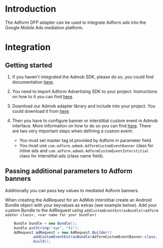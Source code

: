# Introduction

The Adform DFP adapter can be used to integrate Adform ads into the Google Mobile Ads mediation platform.

# Integration

## Getting started

1. If you haven't integrated the Admob SDK, please do so, you could find documentation [here](https://firebase.google.com/docs/admob/android/quick-start).
2. You need to import Adform Advertising SDK to your project. Instructions on how to it you can find [here](https://github.com/adform/adform-android-sdk/wiki/Getting-Started).
3. Download our Admob adapter library and include into your project. You could download it from [here]().
4. Then you have to configure banner or interstitial custom event in Admob interface. More information on how to do so you can find [here](https://firebase.google.com/docs/admob/android/custom-events). There are two very important steps when defining a custom event:

	* You must set master tag id provided by Adform in parameter field.
	* You must use `com.adform.admob.AdformCustomEventBanner` class for inline ads and `com.adform.admob.AdformCustomEventInterstitial` class for interstitial ads (class name field).

## Passing additional parameters to Adform banners

Additionally you can pass key values to mediated Adform banners.

When creating the AdRequest for an AdMob interstitial create an Android Bundle object with your keyvalues as extras (see example below). Add your custom Bundle to the AdRequest using `addCustomEventExtrasBundle(<adform adater class>, <var name for your bundle>)`

```java
 	Bundle bundle = new Bundle();
    bundle.putString("age", "41");
    AdRequest adRequest = new AdRequest.Builder()
            .addCustomEventExtrasBundle(AdformCustomEventBanner.class, bundle)
            .build();

